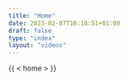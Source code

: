 ```yaml
---
title: "Home"
date: 2023-02-07T16:18:51+01:00
draft: false
type: "index"
layout: "videos"
---
```


{{ < home > }}